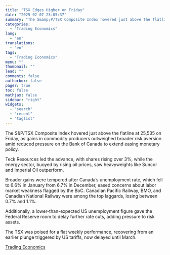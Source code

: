 ```yaml
---
title: "TSX Edges Higher on Friday"
date: "2025-02-07 23:05:37"
summary: "The S&amp;P/TSX Composite Index hovered just above the flatline at 25,535 on Friday, as gains in commodity producers outweighed broader risk aversion amid reduced pressure on the Bank of Canada to extend easing monetary policy.Teck Resources led the advance, with shares rising over 3%, while the energy sector, buoyed by..."
categories:
  - "Trading Economics"
lang:
  - "en"
translations:
  - "en"
tags:
  - "Trading Economics"
menu: ""
thumbnail: ""
lead: ""
comments: false
authorbox: false
pager: true
toc: false
mathjax: false
sidebar: "right"
widgets:
  - "search"
  - "recent"
  - "taglist"
---
```


The S&P/TSX Composite Index hovered just above the flatline at 25,535 on Friday, as gains in commodity producers outweighed broader risk aversion amid reduced pressure on the Bank of Canada to extend easing monetary policy.

Teck Resources led the advance, with shares rising over 3%, while the energy sector, buoyed by rising oil prices, saw heavyweights like Suncor and Imperial Oil outperform.

Broader gains were tempered after Canada’s unemployment rate, which fell to 6.6% in January from 6.7% in December, eased concerns about labor market weakness flagged by the BoC. Canadian Pacific Railway, BMO, and Canadian National Railway were among the top laggards, losing between 0.7% and 1.1%.

Additionally, a lower-than-expected US unemployment figure gave the Federal Reserve room to delay further rate cuts, adding pressure to risk assets.

The TSX was poised for a flat weekly performance, recovering from an earlier plunge triggered by US tariffs, now delayed until March.

[Trading Economics](https://www.tradingview.com/news/te_news:447170:0-tsx-edges-higher-on-friday/)
